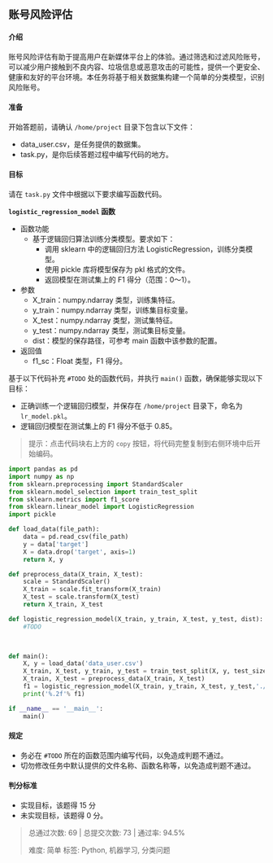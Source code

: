 ## 账号风险评估

#### 介绍

账号风险评估有助于提高用户在新媒体平台上的体验。通过筛选和过滤风险账号，可以减少用户接触到不良内容、垃圾信息或恶意攻击的可能性，提供一个更安全、健康和友好的平台环境。本任务将基于相关数据集构建一个简单的分类模型，识别风险账号。

#### 准备

开始答题前，请确认 `/home/project` 目录下包含以下文件：

- data_user.csv，是任务提供的数据集。
- task.py，是你后续答题过程中编写代码的地方。

#### 目标

请在 `task.py` 文件中根据以下要求编写函数代码。

**`logistic_regression_model` 函数**

- 函数功能
  - 基于逻辑回归算法训练分类模型。要求如下：
    - 调用 sklearn 中的逻辑回归方法 LogisticRegression，训练分类模型。
    - 使用 pickle 库将模型保存为 pkl 格式的文件。
    - 返回模型在测试集上的 F1 得分（范围：0～1）。
- 参数
  - X_train：numpy.ndarray 类型，训练集特征。
  - y_train：numpy.ndarray 类型，训练集目标变量。
  - X_test：numpy.ndarray 类型，测试集特征。
  - y_test：numpy.ndarray 类型，测试集目标变量。
  - dist：模型的保存路径，可参考 main 函数中该参数的配置。
- 返回值
  - f1_sc：Float 类型，F1 得分。

基于以下代码补充 `#TODO` 处的函数代码，并执行 `main()` 函数，确保能够实现以下目标：

- 正确训练一个逻辑回归模型，并保存在 `/home/project` 目录下，命名为 `lr_model.pkl`。
- 逻辑回归模型在测试集上的 F1 得分不低于 0.85。

> 提示：点击代码块右上方的 `copy` 按钮，将代码完整复制到右侧环境中后开始编码。

```Python
import pandas as pd
import numpy as np
from sklearn.preprocessing import StandardScaler
from sklearn.model_selection import train_test_split
from sklearn.metrics import f1_score
from sklearn.linear_model import LogisticRegression
import pickle

def load_data(file_path):
    data = pd.read_csv(file_path)
    y = data['target']
    X = data.drop('target', axis=1)
    return X, y

def preprocess_data(X_train, X_test):
    scale = StandardScaler()
    X_train = scale.fit_transform(X_train)
    X_test = scale.transform(X_test)
    return X_train, X_test

def logistic_regression_model(X_train, y_train, X_test, y_test, dist):
    #TODO
    


def main():
    X, y = load_data('data_user.csv')
    X_train, X_test, y_train, y_test = train_test_split(X, y, test_size=0.2, random_state=0)
    X_train, X_test = preprocess_data(X_train, X_test)
    f1 = logistic_regression_model(X_train, y_train, X_test, y_test,'./lr_model.pkl')
    print('%.2f'% f1)

if __name__ == '__main__':
    main()
```

#### 规定

- 务必在 `#TODO` 所在的函数范围内编写代码，以免造成判题不通过。
- 切勿修改任务中默认提供的文件名称、函数名称等，以免造成判题不通过。

#### 判分标准

- 实现目标，该题得 15 分
- 未实现目标，该题得 0 分。

> 总通过次数: 69 | 总提交次数: 73 | 通过率: 94.5%
>
> 难度: 简单  标签: Python, 机器学习, 分类问题